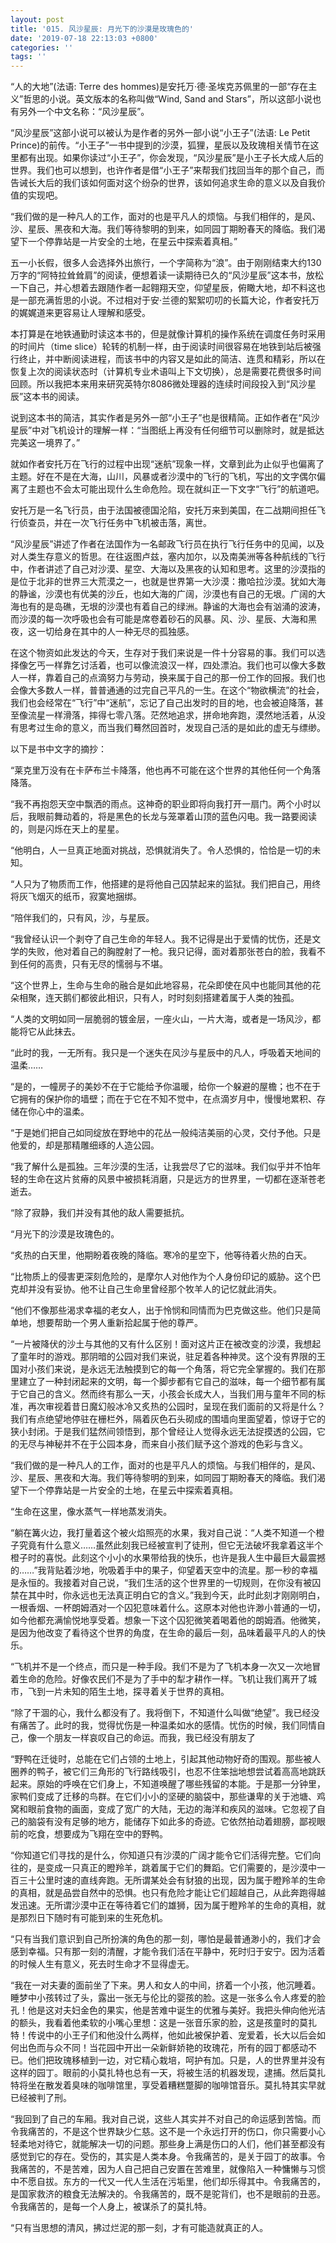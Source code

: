 ```yaml
---
layout: post
title: '015. 风沙星辰: 月光下的沙漠是玫瑰色的'
date: '2019-07-18 22:13:03 +0800'
categories: ''
tags: ''
---
```


“人的大地”(法语: Terre des hommes)是安托万·德·圣埃克苏佩里的一部“存在主义”哲思的小说。英文版本的名称叫做“Wind, Sand and Stars”，所以这部小说也有另外一个中文名称：“风沙星辰”。



“风沙星辰”这部小说可以被认为是作者的另外一部小说“小王子”(法语: Le Petit Prince)的前传。“小王子”一书中提到的沙漠，狐狸，星辰以及玫瑰相关情节在这里都有出现。如果你读过“小王子”，你会发现，“风沙星辰”是小王子长大成人后的世界。我们也可以想到，也许作者是借“小王子”来帮我们找回当年的那个自己，而告诫长大后的我们该如何面对这个纷杂的世界，该如何追求生命的意义以及自我价值的实现吧。



“我们做的是一种凡人的工作，面对的也是平凡人的烦恼。与我们相伴的，是风、沙、星辰、黑夜和大海。我们等待黎明的到来，如同园丁期盼春天的降临。我们渴望下一个停靠站是一片安全的土地，在星云中探索着真相。”



五一小长假，很多人会选择外出旅行，一个字简称为“浪”。由于刚刚结束大约130万字的“阿特拉耸耸肩”的阅读，便想着读一读期待已久的“风沙星辰”这本书，放松一下自己，并心想着去跟随作者一起翱翔天空，仰望星辰，俯瞰大地，却不料这也是一部充满哲思的小说。不过相对于安·兰德的絮絮叨叨的长篇大论，作者安托万的娓娓道来更容易让人理解和感受。



本打算是在地铁通勤时读这本书的，但是就像计算机的操作系统在调度任务时采用的时间片（time slice）轮转的机制一样，由于阅读时间很容易在地铁到站后被强行终止，并中断阅读进程，而该书中的内容又是如此的简洁、连贯和精彩，所以在恢复上次的阅读状态时（计算机专业术语叫上下文切换），总是需要花费很多时间回顾。所以我把本来用来研究英特尔8086微处理器的连续时间段投入到“风沙星辰”这本书的阅读。



说到这本书的简洁，其实作者是另外一部“小王子”也是很精简。正如作者在“风沙星辰”中对飞机设计的理解一样：“当图纸上再没有任何细节可以删除时，就是抵达完美这一境界了。”



就如作者安托万在飞行的过程中出现“迷航”现象一样，文章到此为止似乎也偏离了主题。好在不是在大海，山川，风暴或者沙漠中的飞行的飞机，写出的文字偶尔偏离了主题也不会太可能出现什么生命危险。现在就纠正一下文字“飞行”的航道吧。



安托万是一名飞行员，由于法国被德国沦陷，安托万来到美国，在二战期间担任飞行侦查员，并在一次飞行任务中飞机被击落，离世。



“风沙星辰”讲述了作者在法国作为一名邮政飞行员在执行飞行任务中的见闻，以及对人类生存意义的哲思。在往返图卢兹，塞内加尔，以及南美洲等各种航线的飞行中，作者讲述了自己对沙漠、星空、大海以及黑夜的认知和思考。这里的沙漠指的是位于北非的世界三大荒漠之一，也就是世界第一大沙漠：撒哈拉沙漠。犹如大海的静谧，沙漠也有优美的沙丘，也如大海的广阔，沙漠也有自己的无垠。广阔的大海也有的是岛礁，无垠的沙漠也有着自己的绿洲。静谧的大海也会有汹涌的波涛，而沙漠的每一次呼吸也会有可能是席卷着砂石的风暴。风、沙、星辰、大海和黑夜，这一切给身在其中的人一种无尽的孤独感。



在这个物资如此发达的今天，生存对于我们来说是一件十分容易的事。我们可以选择像乞丐一样靠乞讨活着，也可以像流浪汉一样，四处漂泊。我们也可以像大多数人一样，靠着自己的点滴努力与劳动，换来属于自己的那一份工作的回报。我们也会像大多数人一样，普普通通的过完自己平凡的一生。在这个“物欲横流”的社会，我们也会经常在“飞行”中“迷航”，忘记了自己出发时的目的地，也会被迫降落，甚至像流星一样滑落，摔得七零八落。茫然地追求，拼命地奔跑，漠然地活着，从没有思考过生命的意义，而当我们蓦然回首时，发现自己活的是如此的虚无与缥缈。



以下是书中文字的摘抄：



“莱克里万没有在卡萨布兰卡降落，他也再不可能在这个世界的其他任何一个角落降落。



“我不再抱怨天空中飘洒的雨点。这神奇的职业即将向我打开一扇门。两个小时以后，我眼前舞动着的，将是黑色的长龙与笼罩着山顶的蓝色闪电。我一路要阅读的，则是闪烁在天上的星星。



“他明白，人一旦真正地面对挑战，恐惧就消失了。令人恐惧的，恰恰是一切的未知。



“人只为了物质而工作，他搭建的是将他自己囚禁起来的监狱。我们把自己，用终将灰飞烟灭的纸币，寂寞地捆绑。



“陪伴我们的，只有风，沙，与星辰。



“我曾经认识一个剥夺了自己生命的年轻人。我不记得是出于爱情的忧伤，还是文学的失败，他对着自己的胸膛射了一枪。我只记得，面对着那张苍白的脸，我看不到任何的高贵，只有无尽的懦弱与不堪。



“这个世界上，生命与生命的融合是如此地容易，花朵即使在风中也能同其他的花朵相聚，连天鹅们都彼此相识，只有人，时时刻刻搭建着属于人类的独孤。



“人类的文明如同一层脆弱的镀金层，一座火山，一片大海，或者是一场风沙，都能将它从此抹去。



“此时的我，一无所有。我只是一个迷失在风沙与星辰中的凡人，呼吸着天地间的温柔……



“是的，一幢房子的美妙不在于它能给予你温暖，给你一个躲避的屋檐；也不在于它拥有的保护你的墙壁；而在于它在不知不觉中，在点滴岁月中，慢慢地累积、存储在你心中的温柔。



“于是她们把自己如同绽放在野地中的花丛一般纯洁美丽的心灵，交付予他。只是他爱的，却是那精雕细琢的人造公园。



“我了解什么是孤独。三年沙漠的生活，让我尝尽了它的滋味。我们似乎并不怕年轻的生命在这片贫瘠的风景中被损耗消磨，只是远方的世界里，一切都在逐渐苍老逝去。



“除了寂静，我们并没有其他的敌人需要抵抗。



“月光下的沙漠是玫瑰色的。



“炙热的白天里，他期盼着夜晚的降临。寒冷的星空下，他等待着火热的白天。



“比物质上的侵害更深刻危险的，是摩尔人对他作为个人身份印记的威胁。这个巴克却并没有妥协。他不让自己生命里曾经那个牧羊人的记忆就此消失。



“他们不像那些渴求幸福的老女人，出于怜悯和同情而为巴克做这些。他们只是简单地，想要帮助一个男人重新拾起属于他的尊严。



“一片被降伏的沙土与其他的又有什么区别！面对这片正在被改变的沙漠，我想起了童年时的游戏。那阴暗的公园对我们来说，驻足着各种神灵。这个没有界限的王国对小孩们来说，是永远无法触摸到它的每一个角落，将它完全掌握的。我们在那里建立了一种封闭起来的文明，每一个脚步都有它自己的滋味，每一个细节都有属于它自己的含义。然而终有那么一天，小孩会长成大人，当我们用与童年不同的标准，再次审视着昔日魔幻般冰冷又炙热的公园时，呈现在我们面前的又将是什么？我们有点绝望地停驻在栅栏外，隔着灰色石头砌成的围墙向里面望着，惊讶于它的狭小封闭。于是我们猛然间领悟到，那个曾经让人觉得永远无法捉摸透的公园，它的无尽与神秘并不在于公园本身，而来自小孩们赋予这个游戏的色彩与含义。



“我们做的是一种凡人的工作，面对的也是平凡人的烦恼。与我们相伴的，是风、沙、星辰、黑夜和大海。我们等待黎明的到来，如同园丁期盼春天的降临。我们渴望下一个停靠站是一片安全的土地，在星云中探索着真相。



“生命在这里，像水蒸气一样地蒸发消失。



“躺在篝火边，我打量着这个被火焰照亮的水果，我对自己说：“人类不知道一个橙子究竟有什么意义……虽然此刻我已经被宣判了徒刑，但它无法破坏我拿着这半个橙子时的喜悦。此刻这个小小的水果带给我的快乐，也许是我人生中最巨大最震撼的……”我背贴着沙地，吮吸着手中的果子，仰望着天空中的流星。那一秒的幸福是永恒的。我接着对自己说，“我们生活的这个世界里的一切规则，在你没有被囚禁在其中时，你永远也无法真正明白它的含义。”我到今天，此时此刻才刚刚明白，一根香烟、一杯朗姆酒对一个囚犯意味着什么。这原本对他也许渺小普通的一切，如今他都充满愉悦地享受着。想象一下这个囚犯微笑着喝着他的朗姆酒。他微笑，是因为他改变了看待这个世界的角度，在生命的最后一刻，品味着最平凡的人的快乐。



“飞机并不是一个终点，而只是一种手段。我们不是为了飞机本身一次又一次地冒着生命的危险。好像农民们不是为了手中的犁才耕作一样。飞机让我们离开了城市，飞到一片未知的陌生土地，探寻着关于世界的真相。



“除了干涸的心，我什么都没有了。我将倒下，不知道什么叫做“绝望”。我已经没有痛苦了。此时的我，觉得忧伤是一种温柔如水的感情。忧伤的时候，我们同情自己，像一个朋友一样哀叹自己的命运。而我，我已经没有朋友了



“野鸭在迁徙时，总能在它们占领的土地上，引起其他动物好奇的围观。那些被人圈养的鸭子，被它们三角形的飞行路线吸引，也忍不住笨拙地想尝试着高高地跳跃起来。原始的呼唤在它们身上，不知道唤醒了哪些残留的本能。于是那一分钟里，家鸭们变成了迁移的鸟群。在它们小小的坚硬的脑袋中，那些谦卑的关于池塘、鸡窝和眼前食物的画面，变成了宽广的大陆，无边的海洋和疾风的滋味。它忽视了自己的脑袋有没有足够的地方，能储存下如此多的奇迹。它依然拍动着翅膀，鄙视眼前的吃食，想要成为飞翔在空中的野鸭。



“你知道它们寻找的是什么，你知道只有沙漠的广阔才能令它们活得完整。它们向往的，是变成一只真正的瞪羚羊，跳着属于它们的舞蹈。它们需要的，是沙漠中一百三十公里时速的直线奔跑。无所谓某处会有豺狼的出现，因为属于瞪羚羊的生命的真相，就是品尝自然中的恐惧。也只有危险才能让它们超越自己，从此奔跑得越发迅速。无所谓沙漠中正在等待着它们的雄狮，因为属于瞪羚羊的生命的真相，就是那烈日下随时有可能到来的生死危机。



“只有当我们意识到自己所扮演的角色的那一刻，哪怕是最普通渺小的，我们才会感到幸福。只有那一刻的清醒，才能令我们活在平静中，死时归于安宁。因为活着的时候人生有意义，死去时生命才不显得虚无。



“我在一对夫妻的面前坐了下来。男人和女人的中间，挤着一个小孩，他沉睡着。睡梦中小孩转过了头，露出一张无与伦比的婴孩的脸。这是一张多么令人疼爱的脸孔！他是这对夫妇金色的果实，他是苦难中诞生的优雅与美好。我把头伸向他光洁的额头，我看着他柔软的小嘴心里想：这是一张音乐家的脸，这是孩童时的莫扎特！传说中的小王子们和他没什么两样，他如此被保护着、宠爱着，长大以后会如何出色而与众不同！当花园中开出一朵新鲜娇艳的玫瑰花，所有的园丁都感动不已。他们把玫瑰移植到一边，对它精心栽培，呵护有加。只是，人的世界里并没有这样的园丁。眼前的小莫扎特也总有一天，将被生活的机器发现，逮捕。然后莫扎特将坐在散发着臭味的咖啡馆里，享受着糟糕蹩脚的咖啡馆音乐。莫扎特其实早就已经被判了刑。



“我回到了自己的车厢。我对自己说，这些人其实并不对自己的命运感到苦恼。而令我痛苦的，不是这个世界缺少仁慈。这不是一个永远打开的伤口，你只需要小心轻柔地对待它，就能解决一切的问题。那些身上满是伤口的人们，他们甚至都没有感觉到它的存在。受伤的，其实是人类本身。令我痛苦的，是关于园丁的故事。令我痛苦的，不是苦难，因为人自己把自己安置在苦难里，就像陷入一种慵懒与习惯中不愿自拔。东方的一代又一代人生活在污垢里，他们却乐得其中。令我痛苦的，是国家救济的粮食无法解决的。令我痛苦的，既不是驼背们，也不是眼前的丑恶。令我痛苦的，是每一个人身上，被谋杀了的莫扎特。



“只有当思想的清风，拂过烂泥的那一刻，才有可能造就真正的人。
